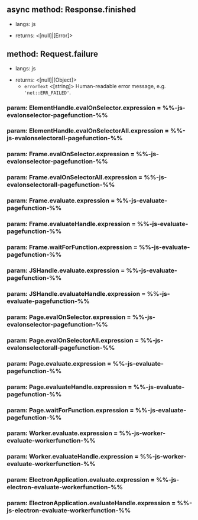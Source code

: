 ## async method: Response.finished
* langs: js
- returns: <[null]|[Error]>

## method: Request.failure
* langs: js
- returns: <[null]|[Object]>
  - `errorText` <[string]> Human-readable error message, e.g. `'net::ERR_FAILED'`.

### param: ElementHandle.evalOnSelector.expression = %%-js-evalonselector-pagefunction-%%
### param: ElementHandle.evalOnSelectorAll.expression = %%-js-evalonselectorall-pagefunction-%%
### param: Frame.evalOnSelector.expression = %%-js-evalonselector-pagefunction-%%
### param: Frame.evalOnSelectorAll.expression = %%-js-evalonselectorall-pagefunction-%%
### param: Frame.evaluate.expression = %%-js-evaluate-pagefunction-%%
### param: Frame.evaluateHandle.expression = %%-js-evaluate-pagefunction-%%
### param: Frame.waitForFunction.expression = %%-js-evaluate-pagefunction-%%
### param: JSHandle.evaluate.expression = %%-js-evaluate-pagefunction-%%
### param: JSHandle.evaluateHandle.expression = %%-js-evaluate-pagefunction-%%
### param: Page.evalOnSelector.expression = %%-js-evalonselector-pagefunction-%%
### param: Page.evalOnSelectorAll.expression = %%-js-evalonselectorall-pagefunction-%%
### param: Page.evaluate.expression = %%-js-evaluate-pagefunction-%%
### param: Page.evaluateHandle.expression = %%-js-evaluate-pagefunction-%%
### param: Page.waitForFunction.expression = %%-js-evaluate-pagefunction-%%
### param: Worker.evaluate.expression = %%-js-worker-evaluate-workerfunction-%%
### param: Worker.evaluateHandle.expression = %%-js-worker-evaluate-workerfunction-%%
### param: ElectronApplication.evaluate.expression = %%-js-electron-evaluate-workerfunction-%%
### param: ElectronApplication.evaluateHandle.expression = %%-js-electron-evaluate-workerfunction-%%

